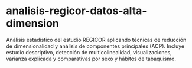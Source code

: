 # analisis-regicor-datos-alta-dimension
Análisis estadístico del estudio REGICOR aplicando técnicas de reducción de dimensionalidad y análisis de componentes principales (ACP). Incluye estudio descriptivo, detección de multicolinealidad, visualizaciones, varianza explicada y comparativas por sexo y hábitos de tabaquismo.
